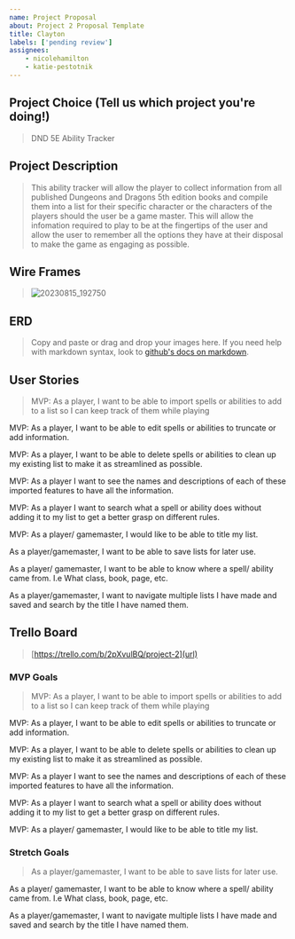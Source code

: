 ```yaml
---
name: Project Proposal
about: Project 2 Proposal Template
title: Clayton
labels: ['pending review']
assignees: 
    - nicolehamilton
    - katie-pestotnik
---
```


## Project Choice (Tell us which project you're doing!)
> DND 5E Ability Tracker  

## Project Description
> This ability tracker will allow the player to collect information from all published Dungeons and Dragons 5th edition books and compile them into a list for their specific character or the characters of the players should the user be a game master. This will allow the infomation required to play to be at the fingertips of the user and allow the user to remember all the options they have at their disposal to make the game as engaging as possible. 

## Wire Frames
> ![20230815_192750](https://media.git.generalassemb.ly/user/49337/files/e1f41120-acf6-4e57-addd-e94b2f2810c2)

## ERD
> Copy and paste or drag and drop your images here. If you need help with markdown syntax, look to [github's docs on markdown](https://docs.github.com/en/get-started/writing-on-github/getting-started-with-writing-and-formatting-on-github/basic-writing-and-formatting-syntax).

## User Stories
> MVP: As a player, I want to be able to import spells or abilities to add to a list so I can keep track of them while playing

MVP: As a player, I want to be able to edit spells or abilities to truncate or add information.

MVP: As a player, I want to be able to delete spells or abilities to clean up my existing list to make it as streamlined as possible. 

MVP: As a player I want to see the names and descriptions of each of these imported features to have all the information.

MVP: As a player I want to search what a spell or ability does without adding it to my list to get a better grasp on different rules. 

MVP: As a player/ gamemaster, I would like to be able to title my list.

As a player/gamemaster, I want to be able to save lists for later use. 

As a player/ gamemaster, I want to be able to know where a spell/ ability came from. I.e What class, book, page, etc. 

As a player/gamemaster, I want to navigate multiple lists I have made and saved and search by the title I have named them.

## Trello Board
> [https://trello.com/b/2pXvulBQ/project-2](url)

### MVP Goals
> MVP: As a player, I want to be able to import spells or abilities to add to a list so I can keep track of them while playing

MVP: As a player, I want to be able to edit spells or abilities to truncate or add information.

MVP: As a player, I want to be able to delete spells or abilities to clean up my existing list to make it as streamlined as possible. 

MVP: As a player I want to see the names and descriptions of each of these imported features to have all the information.

MVP: As a player I want to search what a spell or ability does without adding it to my list to get a better grasp on different rules. 

MVP: As a player/ gamemaster, I would like to be able to title my list. 


### Stretch Goals
> As a player/gamemaster, I want to be able to save lists for later use. 

As a player/ gamemaster, I want to be able to know where a spell/ ability came from. I.e What class, book, page, etc. 

As a player/gamemaster, I want to navigate multiple lists I have made and saved and search by the title I have named them.

